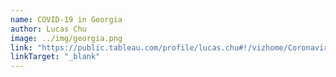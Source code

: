 ```yaml
---
name: COVID-19 in Georgia
author: Lucas Chu
image: ../img/georgia.png
link: "https://public.tableau.com/profile/lucas.chu#!/vizhome/CoronavirusGeorgiaApril1stSnapshot/Dashboard1?publish=yes"
linkTarget: "_blank"
---
```

